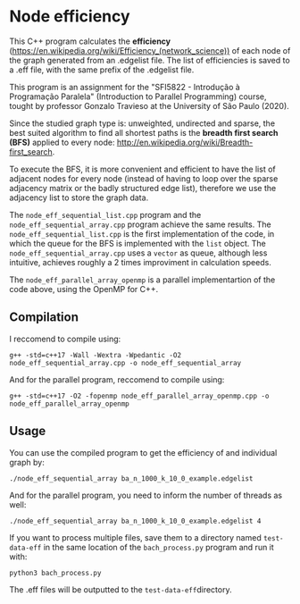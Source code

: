 # Node efficiency

This C++ program calculates the **efficiency** (https://en.wikipedia.org/wiki/Efficiency_(network_science)) of each node of the graph generated from an .edgelist file.
The list of efficiencies is saved to a .eff file, with the same prefix of the .edgelist file.

This program is an assignment for the "SFI5822 - Introdução à Programação Paralela" (Introduction to Parallel Programming) course, tought by professor Gonzalo Travieso at the University of São Paulo (2020).

Since the studied graph type is: unweighted, undirected and sparse, the best suited algorithm to find all shortest paths is the **breadth first search (BFS)** applied to every node: http://en.wikipedia.org/wiki/Breadth-first_search.

To execute the BFS, it is more convenient and efficient to have the list of adjacent nodes for every node (instead of having to loop over the sparse adjacency matrix or the badly structured edge list), therefore we use the adjacency list to store the graph data.

The ```node_eff_sequential_list.cpp``` program and the ```node_eff_sequential_array.cpp``` program achieve the same results.
The ```node_eff_sequential_list.cpp``` is the first implementation of the code, in which the queue for the BFS is implemented with the ```list``` object.
The ```node_eff_sequential_array.cpp``` uses a ```vector``` as queue, although less intuitive, achieves roughly a 2 times improviment in calculation speeds.

The ```node_eff_parallel_array_openmp``` is a parallel implementartion of the code above, using the OpenMP for C++.
## Compilation

I reccomend to compile using:
```
g++ -std=c++17 -Wall -Wextra -Wpedantic -O2 node_eff_sequential_array.cpp -o node_eff_sequential_array
```
And for the parallel program, reccomend to compile using:
```
g++ -std=c++17 -O2 -fopenmp node_eff_parallel_array_openmp.cpp -o node_eff_parallel_array_openmp
```

## Usage
You can use the compiled program to get the efficiency of and individual graph by:
```
./node_eff_sequential_array ba_n_1000_k_10_0_example.edgelist
```

And for the parallel program, you need to inform the number of threads as well:
```
./node_eff_sequential_array ba_n_1000_k_10_0_example.edgelist 4
```

If you want to process multiple files, save them to a directory named ```test-data-eff``` in the same location of the ```bach_process.py``` program and run it with:
```
python3 bach_process.py
```
The .eff files will be outputted to the ```test-data-eff```directory.
